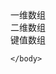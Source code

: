 <!DOCTYPE html>
<html>
    <body>
<div id="one_arr"> 一维数组 </div>
<div id="two_arr"> 二维数组 </div>
<div id="obj"> 键值数组 </div>

<script type="text/javascript" src="__PUBLIC__/js/jquery.js"></script>
<script type="text/javascript">
    $(function () {
        $('#one_arr').click(function () {
            var one_arr = ["one", "two", "three", "four"]; 
            $.each(one_arr, function(){
            alert(this); 
            });
        });

        $('#two_arr').click(function () {
            var two_arr = [[1, 2, 3], [4, 5, 6], [7, 8, 9]] 
            $.each(two_arr, function(i, item){
                $.each(item, function(j, result){
                alert(result); 
                });
            });
        });

        $('#obj').click(function () {
            var obj = { one:100, two:364, three:547, four:509}; 
            $.each(obj, function(key, val) {
            alert(obj[key]); 
            });
        });

});
</script>
    </body>
</html>
